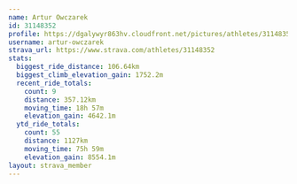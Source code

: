 ```yaml
---
name: Artur Owczarek
id: 31148352
profile: https://dgalywyr863hv.cloudfront.net/pictures/athletes/31148352/15906846/1/large.jpg
username: artur-owczarek
strava_url: https://www.strava.com/athletes/31148352
stats:
  biggest_ride_distance: 106.64km
  biggest_climb_elevation_gain: 1752.2m
  recent_ride_totals:
    count: 9
    distance: 357.12km
    moving_time: 18h 57m
    elevation_gain: 4642.1m
  ytd_ride_totals:
    count: 55
    distance: 1127km
    moving_time: 75h 59m
    elevation_gain: 8554.1m
layout: strava_member
--- 
```

